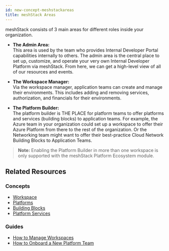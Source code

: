 ```yaml
---
id: new-concept-meshstackareas
title: meshStack Areas
---
```


meshStack consists of 3 main areas for different roles inside your organization. 

- **The Admin Area:**  
  This area is used by the team who provides Internal Developer Portal capabilities internally to others. The admin area is the central place to set up, customize, and operate your very own Internal Developer Platform via meshStack. From here, we can get a high-level view of all of our resources and events. 

- **The Workspace Manager:**  
  Via the workspace manager, application teams can create and manage their environments. This includes adding and removing services, authorization, and financials for their environments.

- **The Platform Builder:**  
  The platform builder is THE PLACE for platform teams to offer platforms and services (building blocks) to application teams. For example, the Azure team in your organization could set up a workspace to offer their Azure Platform from there to the rest of the organization. Or the Networking team might want to offer their best-practice Cloud Network Building Blocks to Application Teams.

> **Note:** Enabling the Platform Builder in more than one workspace is only supported with the meshStack Platform Ecosystem module.

## Related Resources

### Concepts

- [Workspace](./new-concept-workspace.md)
- [Platforms](./new-concept-platform.md)
- [Building Blocks](./new-concept-building-block.md)
- [Platform Services](./new-concept-platform-service.md)

### Guides

- [How to Manage Workspaces](./new-guide-how-to-manage-a-workspace.md)
- [How to Onboard a New Platform Team](./new-guide-how-to-enable-a-new-platform-team.md)
